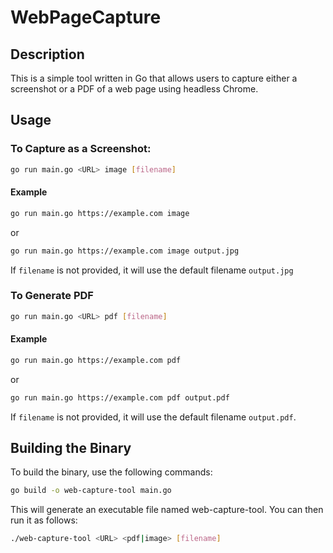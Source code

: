 # WebPageCapture

## Description

This is a simple tool written in Go that allows users to capture either a screenshot or a PDF of a web page using headless Chrome.

## Usage

### To Capture as a Screenshot:

```bash
go run main.go <URL> image [filename]

```

#### Example

```bash
go run main.go https://example.com image
```

or

```bash
go run main.go https://example.com image output.jpg
```

If `filename` is not provided, it will use the default filename `output.jpg`

### To Generate PDF

```bash
go run main.go <URL> pdf [filename]
```

#### Example

```bash
go run main.go https://example.com pdf
```

or

```bash
go run main.go https://example.com pdf output.pdf
```

If `filename` is not provided, it will use the default filename `output.pdf`.

## Building the Binary

To build the binary, use the following commands:

```bash
go build -o web-capture-tool main.go
```

This will generate an executable file named web-capture-tool. You can then run it as follows:

```bash
./web-capture-tool <URL> <pdf|image> [filename]
```
